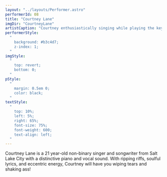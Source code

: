 ```yaml
---
layout: "../layouts/Performer.astro"
performerId: 08
title: "Courtney Lane"
imgDir: "CourtneyLane"
artistCaption: "Courtney enthusiastically singing while playing the keyboard."
performerStyle:
  "
    background: #b3c4d7;
    z-index: 1;
  "
imgStyle:
  "
    top: revert;
    bottom: 0;
  "
pStyle: 
  "
    margin: 0.5em 0;
    color: black;
  "
textStyle:
  "
    top: 10%;
    left: 5%;
    right: 65%;
    font-size: 75%;
    font-weight: 600;
    text-align: left;
  "
---
```


Courtney Lane is a 21 year-old non-binary singer and songwriter from Salt Lake City with a distinctive piano and vocal sound.  With ripping riffs, soulful lyrics, and eccentric energy, Courtney will have you wiping tears and shaking ass!